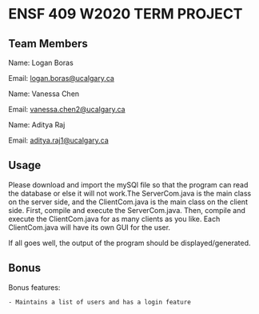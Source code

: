# ENSF 409 W2020 TERM PROJECT

##  Team Members
Name: Logan Boras

Email: logan.boras@ucalgary.ca

Name: Vanessa Chen

Email: vanessa.chen2@ucalgary.ca

Name: Aditya Raj

Email: aditya.raj1@ucalgary.ca

## Usage

Please download and import the mySQl file so that the program can read the database or else it will not work.The ServerCom.java is the main class on the server side, and the ClientCom.java is the main class on the client side. First, compile and execute the ServerCom.java. Then, compile and execute the ClientCom.java for as many clients as you like. Each ClientCom.java will have its own GUI for the user.

If all goes well, the output of the program should be displayed/generated.

## Bonus

Bonus features:

    - Maintains a list of users and has a login feature
